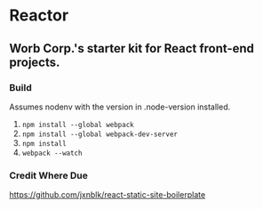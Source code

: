 # Reactor
## Worb Corp.'s starter kit for React front-end projects.

### Build
Assumes nodenv with the version in .node-version installed.

1. `npm install --global webpack`
2. `npm install --global webpack-dev-server`
3. `npm install`
4. `webpack --watch`

### Credit Where Due
https://github.com/jxnblk/react-static-site-boilerplate
